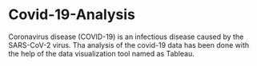 # Covid-19-Analysis
Coronavirus disease (COVID-19) is an infectious disease caused by the SARS-CoV-2 virus. Tha analysis of the covid-19 data has been done with the help of the data visualization tool named as Tableau.

